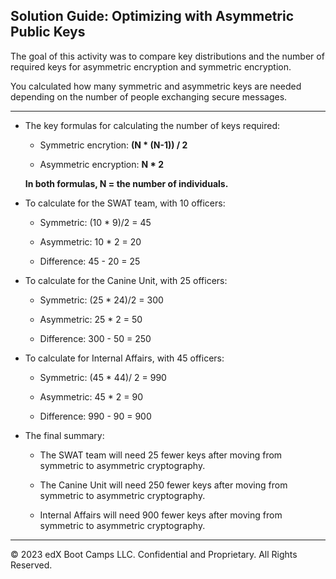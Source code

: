 ## Solution Guide: Optimizing with Asymmetric Public Keys

The goal of this activity was to compare key distributions and the number of required keys for asymmetric encryption and symmetric encryption. 

You calculated how many symmetric and asymmetric keys are needed depending on the number of people exchanging secure messages.

---

- The key formulas for calculating the number of keys required: 

     - Symmetric encrytion: **(N * (N-1)) / 2** 

     - Asymmetric encryption: **N * 2** 
                
     **In both formulas, N = the number of individuals.** 

- To calculate for the SWAT team, with 10 officers:

     - Symmetric: (10 * 9)/2 = 45

     - Asymmetric: 10 * 2  = 20

     - Difference: 45 - 20 = 25

- To calculate for the Canine Unit, with 25 officers:

     - Symmetric: (25 * 24)/2 = 300

     - Asymmetric: 25 * 2 = 50

     - Difference: 300 - 50 = 250

- To calculate for Internal Affairs, with 45 officers:

     - Symmetric: (45 * 44)/ 2 = 990

     - Asymmetric: 45 * 2  = 90

     - Difference: 990 - 90 = 900

- The final summary:

    - The SWAT team will need 25 fewer keys after moving from symmetric to asymmetric cryptography.

    - The Canine Unit will need 250 fewer keys after moving from symmetric to asymmetric cryptography.

    - Internal Affairs will need 900 fewer keys after moving from symmetric to asymmetric cryptography.

---

 © 2023 edX Boot Camps LLC. Confidential and Proprietary. All Rights Reserved.
